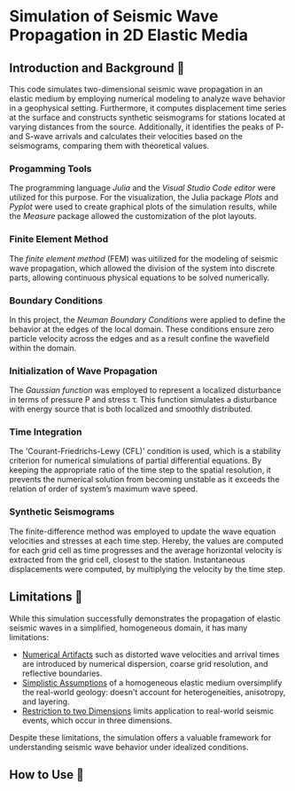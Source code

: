 # Simulation of Seismic Wave Propagation in 2D Elastic Media

## Introduction and Background 📌

This code simulates two-dimensional seismic wave propagation in an elastic medium by employing numerical modeling to analyze wave behavior in a geophysical setting. 
Furthermore, it computes displacement time series at the surface and constructs synthetic seismograms for stations located at varying distances from the source. 
Additionally, it identifies the peaks of P- and S-wave arrivals and calculates their velocities based on the seismograms, comparing them with theoretical values.

### Progamming Tools 

The programming language *Julia* and the *Visual Studio Code editor* were utilized for this purpose. For the visualization, the Julia package *Plots* and *Pyplot*
were used to create graphical plots of the simulation results, while the *Measure* package allowed the customization of the plot layouts.

### Finite Element Method 

The *finite element method* (FEM) was uitilized for the modeling of seismic wave propagation, which allowed the division of the system into discrete
parts, allowing continuous physical equations to be solved numerically.  

### Boundary Conditions

In this project, the *Neuman Boundary Conditions* were applied to define the behavior at the edges of the local domain. These conditions ensure 
zero particle velocity across the edges and as a result confine the wavefield within the domain.

### Initialization of Wave Propagation

The *Gaussian function* was employed to represent a localized disturbance in terms of pressure P and stress τ. This function simulates a disturbance with energy 
source that is both localized and smoothly distributed.

### Time Integration

The 'Courant-Friedrichs-Lewy (CFL)' condition is used, which is a stability criterion for numerical simulations of partial differential equations. By keeping the 
appropriate ratio of the time step to the spatial resolution, it prevents the numerical solution from becoming unstable as it exceeds the relation of order 
of system’s maximum wave speed.

### Synthetic Seismograms

The finite-difference method was employed to update the wave equation velocities and stresses at each time step. Hereby, the values are computed for each grid
cell as time progresses and the average horizontal velocity is extracted from the grid cell, closest to the station. Instantaneous displacements were computed,
by multiplying the velocity by the time step.

## Limitations 📌

While this simulation successfully demonstrates the propagation of elastic seismic waves in a simplified, homogeneous domain, it has many limitations:

- <u>Numerical Artifacts</u> such as distorted wave velocities and arrival times are introduced by numerical dispersion, coarse grid resolution,
  and reflective boundaries.
- <u>Simplistic Assumptions</u> of a homogeneous elastic medium oversimplify the real-world geology: doesn't account for heterogeneities, anisotropy, and layering.
- <u>Restriction to two Dimensions</u> limits application to real-world seismic events, which occur in three dimensions.

 Despite these limitations, the simulation offers a valuable framework for understanding seismic wave behavior under idealized conditions. 

 ## How to Use 📌


